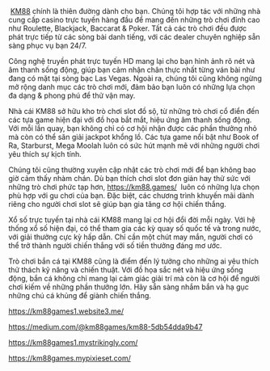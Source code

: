 <p>&nbsp;</p>

<p>&nbsp;<a href="https://km88.games/">KM88</a> ch&iacute;nh l&agrave; thi&ecirc;n đường d&agrave;nh cho bạn. Ch&uacute;ng t&ocirc;i hợp t&aacute;c với những nh&agrave; cung cấp casino trực tuyến h&agrave;ng đầu để mang đến những tr&ograve; chơi đỉnh cao như Roulette, Blackjack, Baccarat &amp; Poker. Tất cả c&aacute;c tr&ograve; chơi đều được ph&aacute;t trực tiếp từ c&aacute;c s&ograve;ng b&agrave;i danh tiếng, với c&aacute;c dealer chuy&ecirc;n nghiệp sẵn s&agrave;ng phục vụ bạn 24/7.&nbsp;&nbsp;&nbsp;</p>

<p>C&ocirc;ng nghệ truyền ph&aacute;t trực tuyến HD mang lại cho bạn h&igrave;nh ảnh r&otilde; n&eacute;t v&agrave; &acirc;m thanh sống động, gi&uacute;p bạn cảm nhận ch&acirc;n thực nhất từng v&aacute;n b&agrave;i như đang c&oacute; mặt tại s&ograve;ng bạc Las Vegas. Ngo&agrave;i ra, ch&uacute;ng t&ocirc;i cũng kh&ocirc;ng ngừng mở rộng danh mục c&aacute;c tr&ograve; chơi mới, đảm bảo bạn lu&ocirc;n c&oacute; những lựa chọn đa dạng &amp; phong ph&uacute; để thử vận may.</p>

<p>Nh&agrave; c&aacute;i KM88 sở hữu kho tr&ograve; chơi slot đồ sộ, từ những tr&ograve; chơi cổ điển đến c&aacute;c tựa game hiện đại với đồ họa bắt mắt, hiệu ứng &acirc;m thanh sống động. Với mỗi lần quay, bạn kh&ocirc;ng chỉ c&oacute; cơ hội nhận được c&aacute;c phần thưởng nhỏ m&agrave; c&ograve;n c&oacute; thể săn giải jackpot khổng lồ. C&aacute;c tựa game nổi bật như Book of Ra, Starburst, Mega Moolah lu&ocirc;n c&oacute; sức h&uacute;t mạnh mẽ với những người chơi y&ecirc;u th&iacute;ch sự kịch t&iacute;nh.</p>

<p>Ch&uacute;ng t&ocirc;i cũng thường xuy&ecirc;n cập nhật c&aacute;c tr&ograve; chơi mới để bạn kh&ocirc;ng bao giờ cảm thấy nh&agrave;m ch&aacute;n. D&ugrave; bạn th&iacute;ch chơi slot đơn giản hay thử sức với những tr&ograve; chơi phức tạp hơn, <a href="https://km88.games/">https://km88.games/</a>&nbsp; lu&ocirc;n c&oacute; những lựa chọn ph&ugrave; hợp với gu chơi của bạn. Đặc biệt, c&aacute;c chương tr&igrave;nh khuyến m&atilde;i d&agrave;nh ri&ecirc;ng cho người chơi slot sẽ gi&uacute;p bạn gia tăng cơ hội chiến thắng.</p>

<p>Xổ số trực tuyến tại nh&agrave; c&aacute;i KM88 mang lại cơ hội đổi đời mỗi ng&agrave;y. Với hệ thống xổ số hiện đại, c&oacute; thể tham gia c&aacute;c kỳ quay số quốc tế v&agrave; trong nước, với giải thưởng cực kỳ hấp dẫn. Chỉ cần một ch&uacute;t may mắn, người chơi c&oacute; thể trở th&agrave;nh người chiến thắng với số tiền thưởng đ&aacute;ng mơ ước.</p>

<p>Tr&ograve; chơi bắn c&aacute; tại KM88 cũng l&agrave; điểm đến l&yacute; tưởng cho những ai y&ecirc;u th&iacute;ch thử th&aacute;ch kỹ năng v&agrave; chiến thuật. Với đồ họa sắc n&eacute;t v&agrave; hiệu ứng sống động, bắn c&aacute; kh&ocirc;ng chỉ mang lại cảm gi&aacute;c giải tr&iacute; m&agrave; c&ograve;n l&agrave; cơ hội để người chơi kiếm về những phần thưởng lớn. H&atilde;y sẵn s&agrave;ng nhắm bắn v&agrave; hạ gục những ch&uacute; c&aacute; khủng để gi&agrave;nh chiến thắng.</p>

<p><a href="https://km88games1.website3.me/">https://km88games1.website3.me/</a></p>

<p><a href="https://medium.com/@km88games/km88-5db54dda9b47">https://medium.com/@km88games/km88-5db54dda9b47</a></p>

<p><a href="https://km88games1.mystrikingly.com/">https://km88games1.mystrikingly.com/</a></p>

<p><a href="https://km88games.mypixieset.com/">https://km88games.mypixieset.com/</a></p>
